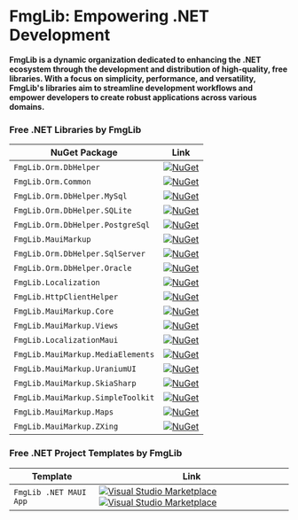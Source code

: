 # FmgLib: Empowering .NET Development 

**FmgLib is a dynamic organization dedicated to enhancing the .NET ecosystem through the development and distribution of high-quality, free libraries. With a focus on simplicity, performance, and versatility, FmgLib's libraries aim to streamline development workflows and empower developers to create robust applications across various domains.**

<!-- ![FmgLib](https://github.com/FmgLib/.github/assets/73774639/96068aca-4ce0-4f0f-adbb-f2090742520e) -->

### Free .NET Libraries by FmgLib

| NuGet Package | Link |
|--------------|------|
| `FmgLib.Orm.DbHelper` | [![NuGet](https://buildstats.info/nuget/FmgLib.Orm.DbHelper?includePreReleases=true)](https://www.nuget.org/packages/FmgLib.Orm.DbHelper/) |
| `FmgLib.Orm.Common` | [![NuGet](https://buildstats.info/nuget/FmgLib.Orm.Common?includePreReleases=true)](https://www.nuget.org/packages/FmgLib.Orm.Common/) |
| `FmgLib.Orm.DbHelper.MySql` | [![NuGet](https://buildstats.info/nuget/FmgLib.Orm.DbHelper.MySql?includePreReleases=true)](https://www.nuget.org/packages/FmgLib.Orm.DbHelper.MySql/) |
| `FmgLib.Orm.DbHelper.SQLite` | [![NuGet](https://buildstats.info/nuget/FmgLib.Orm.DbHelper.SQLite?includePreReleases=true)](https://www.nuget.org/packages/FmgLib.Orm.DbHelper.SQLite/) |
| `FmgLib.Orm.DbHelper.PostgreSql` | [![NuGet](https://buildstats.info/nuget/FmgLib.Orm.DbHelper.PostgreSql?includePreReleases=true)](https://www.nuget.org/packages/FmgLib.Orm.DbHelper.PostgreSql/) |
| `FmgLib.MauiMarkup` | [![NuGet](https://buildstats.info/nuget/FmgLib.MauiMarkup?includePreReleases=true)](https://www.nuget.org/packages/FmgLib.MauiMarkup/) |
| `FmgLib.Orm.DbHelper.SqlServer` | [![NuGet](https://buildstats.info/nuget/FmgLib.Orm.DbHelper.SqlServer?includePreReleases=true)](https://www.nuget.org/packages/FmgLib.Orm.DbHelper.SqlServer/) |
| `FmgLib.Orm.DbHelper.Oracle` | [![NuGet](https://buildstats.info/nuget/FmgLib.Orm.DbHelper.Oracle?includePreReleases=true)](https://www.nuget.org/packages/FmgLib.Orm.DbHelper.Oracle/) |
| `FmgLib.Localization` | [![NuGet](https://buildstats.info/nuget/FmgLib.Localization?includePreReleases=false)](https://www.nuget.org/packages/FmgLib.Localization/) |
| `FmgLib.HttpClientHelper` | [![NuGet](https://buildstats.info/nuget/FmgLib.HttpClientHelper?includePreReleases=true)](https://www.nuget.org/packages/FmgLib.HttpClientHelper/) |
| `FmgLib.MauiMarkup.Core` | [![NuGet](https://buildstats.info/nuget/FmgLib.MauiMarkup.Core?includePreReleases=true)](https://www.nuget.org/packages/FmgLib.MauiMarkup.Core/) |
| `FmgLib.MauiMarkup.Views` | [![NuGet](https://buildstats.info/nuget/FmgLib.MauiMarkup.Views?includePreReleases=true)](https://www.nuget.org/packages/FmgLib.MauiMarkup.Views/) |
| `FmgLib.LocalizationMaui` | [![NuGet](https://buildstats.info/nuget/FmgLib.LocalizationMaui?includePreReleases=true)](https://www.nuget.org/packages/FmgLib.LocalizationMaui/) |
| `FmgLib.MauiMarkup.MediaElements` | [![NuGet](https://buildstats.info/nuget/FmgLib.MauiMarkup.MediaElements?includePreReleases=true)](https://www.nuget.org/packages/FmgLib.MauiMarkup.MediaElements/) |
| `FmgLib.MauiMarkup.UraniumUI` | [![NuGet](https://buildstats.info/nuget/FmgLib.MauiMarkup.UraniumUI?includePreReleases=true)](https://www.nuget.org/packages/FmgLib.MauiMarkup.UraniumUI/) |
| `FmgLib.MauiMarkup.SkiaSharp` | [![NuGet](https://buildstats.info/nuget/FmgLib.MauiMarkup.SkiaSharp?includePreReleases=true)](https://www.nuget.org/packages/FmgLib.MauiMarkup.SkiaSharp/) |
| `FmgLib.MauiMarkup.SimpleToolkit` | [![NuGet](https://buildstats.info/nuget/FmgLib.MauiMarkup.SimpleToolkit?includePreReleases=true)](https://www.nuget.org/packages/FmgLib.MauiMarkup.SimpleToolkit/) |
| `FmgLib.MauiMarkup.Maps` | [![NuGet](https://buildstats.info/nuget/FmgLib.MauiMarkup.Maps?includePreReleases=true)](https://www.nuget.org/packages/FmgLib.MauiMarkup.Maps/) |
| `FmgLib.MauiMarkup.ZXing` | [![NuGet](https://buildstats.info/nuget/FmgLib.MauiMarkup.ZXing?includePreReleases=true)](https://www.nuget.org/packages/FmgLib.MauiMarkup.ZXing/) |


### Free .NET Project Templates by FmgLib

| Template | Link |
|--------------|------|
| `FmgLib .NET MAUI App` | [![Visual Studio Marketplace](https://img.shields.io/visual-studio-marketplace/r/FmgLib.FmgLibMauiMarkupTemplate)](https://marketplace.visualstudio.com/items?itemName=FmgLib.FmgLibMauiMarkupTemplate&ssr=false#overview) [![Visual Studio Marketplace](https://img.shields.io/visual-studio-marketplace/i/FmgLib.FmgLibMauiMarkupTemplate)](https://marketplace.visualstudio.com/items?itemName=FmgLib.FmgLibMauiMarkupTemplate&ssr=false#overview)|
